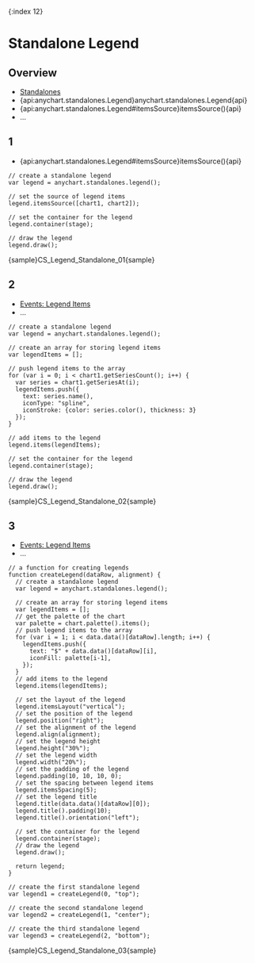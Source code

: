 {:index 12}
# Standalone Legend

## Overview

* [Standalones](../../Dashboards/Standalones)
* {api:anychart.standalones.Legend}anychart.standalones.Legend{api}
* {api:anychart.standalones.Legend#itemsSource}itemsSource(){api}
* ...

## 1

* {api:anychart.standalones.Legend#itemsSource}itemsSource(){api}


```
// create a standalone legend
var legend = anychart.standalones.legend();

// set the source of legend items
legend.itemsSource([chart1, chart2]);

// set the container for the legend
legend.container(stage);

// draw the legend
legend.draw();
```

{sample}CS\_Legend\_Standalone\_01{sample}

## 2

* [Events: Legend Items](Events#legend_items)
* ...


```
// create a standalone legend
var legend = anychart.standalones.legend();

// create an array for storing legend items
var legendItems = [];

// push legend items to the array
for (var i = 0; i < chart1.getSeriesCount(); i++) {
  var series = chart1.getSeriesAt(i);
  legendItems.push({
    text: series.name(),
    iconType: "spline",
    iconStroke: {color: series.color(), thickness: 3}
  });
}

// add items to the legend
legend.items(legendItems);

// set the container for the legend
legend.container(stage);

// draw the legend
legend.draw();
```

{sample}CS\_Legend\_Standalone\_02{sample}

## 3

* [Events: Legend Items](Events#legend_items)
* ...


```
// a function for creating legends
function createLegend(dataRow, alignment) {
  // create a standalone legend
  var legend = anychart.standalones.legend();

  // create an array for storing legend items
  var legendItems = [];
  // get the palette of the chart
  var palette = chart.palette().items();
  // push legend items to the array
  for (var i = 1; i < data.data()[dataRow].length; i++) {
    legendItems.push({
      text: "$" + data.data()[dataRow][i],
      iconFill: palette[i-1],
    });
  }
  // add items to the legend
  legend.items(legendItems);

  // set the layout of the legend
  legend.itemsLayout("vertical");
  // set the position of the legend
  legend.position("right");
  // set the alignment of the legend
  legend.align(alignment);
  // set the legend height
  legend.height("30%");
  // set the legend width
  legend.width("20%");
  // set the padding of the legend
  legend.padding(10, 10, 10, 0);
  // set the spacing between legend items
  legend.itemsSpacing(5);
  // set the legend title
  legend.title(data.data()[dataRow][0]);
  legend.title().padding(10);
  legend.title().orientation("left");

  // set the container for the legend
  legend.container(stage);
  // draw the legend
  legend.draw();

  return legend;
}

// create the first standalone legend
var legend1 = createLegend(0, "top");

// create the second standalone legend
var legend2 = createLegend(1, "center");

// create the third standalone legend
var legend3 = createLegend(2, "bottom");
```

{sample}CS\_Legend\_Standalone\_03{sample}